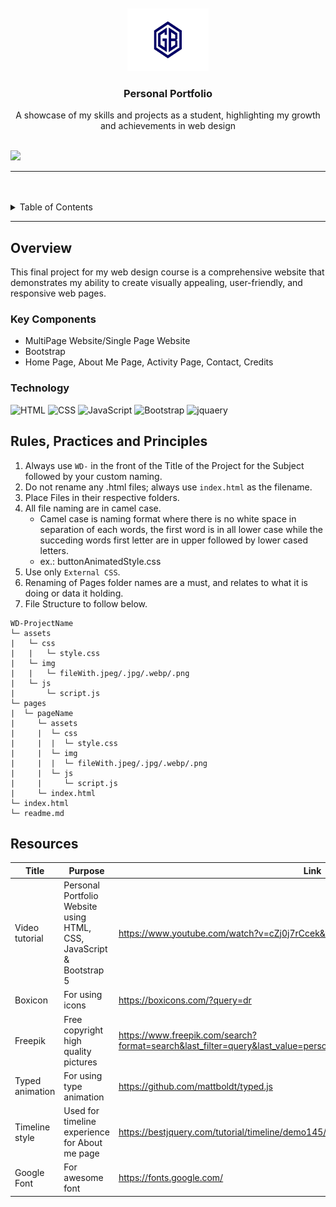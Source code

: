<a name="readme-top">

<br/>

<br />
<div align="center">
  <a href="https://github.com/blanca890/WD-Finals/">
  <!-- TODO: If you want to add logo or banner you can add it here -->
    <img src="./assets/img/LOGO.jpg" alt="GB" width="130" height="100">
  </a>
<!-- TODO: Change Title to the name of the title of your Project -->
  <h3 align="center">Personal Portfolio</h3>
</div>
<!-- TODO: Make a short description -->
<div align="center">
  A showcase of my skills and projects as a student, highlighting my growth and achievements in web design
</div>

<br />

<!-- TODO: Change the zyx-0314 into your github username  -->
<!-- TODO: Change the WD-Template-Project into the same name of your folder -->
![](https://visit-counter.vercel.app/counter.png?page=zyx-0314/blanca890/WD-Finals)

---

<br />
<br />

<!-- TODO: If you want to add more layers for your readme -->
<details>
  <summary>Table of Contents</summary>
  <ol>
    <li>
      <a href="#overview">Overview</a>
      <ol>
        <li>
          <a href="#key-components">Key Components</a>
        </li>
        <li>
          <a href="#technology">Technology</a>
        </li>
      </ol>
    </li>
    <li>
      <a href="#rule,-practices-and-principles">Rules, Practices and Principles</a>
    </li>
    <li>
      <a href="#resources">Resources</a>
    </li>
  </ol>
</details>

---

## Overview

<!-- TODO: To be changed -->
<!-- The following are just sample -->
This final project for my web design course is a comprehensive website that demonstrates my ability to create visually appealing, user-friendly, and responsive web pages.

### Key Components
<!-- TODO: List of Key Components -->
<!-- The following are just sample -->
- MultiPage Website/Single Page Website
- Bootstrap
- Home Page, About Me Page, Activity Page, Contact, Credits

### Technology
<!-- TODO: List of Technology Used -->
![HTML](https://img.shields.io/badge/HTML-E34F26?style=for-the-badge&logo=html5&logoColor=white)
![CSS](https://img.shields.io/badge/CSS-1572B6?style=for-the-badge&logo=css3&logoColor=white)
![JavaScript](https://img.shields.io/badge/JavaScript-F7DF1E?style=for-the-badge&logo=javascript&logoColor=white)
![Bootstrap](https://img.shields.io/badge/Bootstrap-7952B3?style=for-the-badge&logo=bootstrap&logoColor=white&logoSize=50&labelColor=%237952B3)
![jquaery](https://img.shields.io/badge/Jqueryp-7952B3?style=for-the-badge&logo=jquery&logoColor=white&logoSize=50&labelColor=%230769AD&color=%230769AD)

## Rules, Practices and Principles
1. Always use `WD-` in the front of the Title of the Project for the Subject followed by your custom naming.
2. Do not rename any .html files; always use `index.html` as the filename.
3. Place Files in their respective folders.
4. All file naming are in camel case.
   - Camel case is naming format where there is no white space in separation of each words, the first word is in all lower case while the succeding words first letter are in upper followed by lower cased letters.
   - ex.: buttonAnimatedStyle.css
5. Use only `External CSS`.
6. Renaming of Pages folder names are a must, and relates to what it is doing or data it holding.
7. File Structure to follow below.

```
WD-ProjectName
└─ assets
|   └─ css
|   |   └─ style.css
|   └─ img
|   |   └─ fileWith.jpeg/.jpg/.webp/.png
|   └─ js
|       └─ script.js
└─ pages
|  └─ pageName
|     └─ assets
|     |  └─ css
|     |  |  └─ style.css
|     |  └─ img
|     |  |  └─ fileWith.jpeg/.jpg/.webp/.png
|     |  └─ js
|     |     └─ script.js
|     └─ index.html
└─ index.html
└─ readme.md
```

## Resources

<!-- TODO: Add References -->
| Title | Purpose | Link |
|-|-|-|
| Video tutorial |  Personal Portfolio Website using HTML, CSS, JavaScript & Bootstrap 5 | https://www.youtube.com/watch?v=cZj0j7rCcek&t=228s |
| Boxicon | For using icons | https://boxicons.com/?query=dr |
| Freepik | Free copyright high quality pictures | https://www.freepik.com/search?format=search&last_filter=query&last_value=person&query=person&selection=1&type=vector|
| Typed animation | For using type animation | https://github.com/mattboldt/typed.js|
| Timeline style  | Used for timeline experience for About me page | https://bestjquery.com/tutorial/timeline/demo145/# |
| Google Font  | For awesome font | https://fonts.google.com/|


